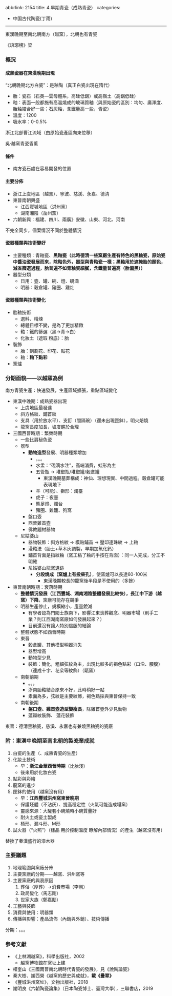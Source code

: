 abbrlink: 2154
title: 4.早期青瓷（成熟青瓷）
categories:
  - 中国古代陶瓷(丁雨)
---
東漢晚期至南北朝南方（越窯），北朝也有青瓷

《琅琊榜》梁

### 概況

#### 成熟瓷器在東漢晚期出現

“北朝晚期北方白瓷”：是釉陶（真正白瓷出現在隋代）

- 胎：瓷石（石英—雲母體系，高硅低鋁）或高嶺土（高鋁低硅）
- 釉：表面一般都施有高溫燒成的玻璃質釉（與原始瓷的區別：均勻、廣澤度、胎釉結合好一些；石灰釉，含鐵量高一些，青瓷）
- 溫度：1200
- 吸水率：0-0.5%

浙江北部曹江流域（由原始瓷產區向東位移）

吳·越窯青瓷香薰

#### 條件

- 南方瓷石處在容易開發的位置

#### 主要分佈

- 浙江上虞地區（越窯）、寧波、慈溪、永嘉、德清
- 東晉南朝興盛
	- 江西豐城地區（洪州窯）
	- 湖南湘陰（岳州窯）
- 六朝新興：福建、四川、兩廣》安徽、山東、河北、河南

不完全同步，個案情況不同於整體情況

#### 瓷器種類與技術變好

- 主要種類：青釉瓷、**黑釉瓷（此時德清一些窯廠生產有特色的黑釉瓷，原始瓷中醬油瓷發展而來，除釉色外，器型與青釉瓷一樣；黑釉用於遮掩胎的顏色，減省篩選過程，胎普遍不如青釉瓷細膩，含鐵量普遍高（胎偏黑））**
- 器型分類
	- 日用：壺、罐、碗、燈、硯滴
	- 明器：穀倉罐、豬圈、雞灶

#### 瓷器種類與技術變化

- 胎釉技術
	- 選料、精煉
	- 總體目標不變，是為了更加精緻
	- 釉：鐵的篩選（黑→青→白）
	- 化妝土（遮瑕 粉底）：胎
- 裝飾
	- 胎：刻劃花、印花、貼花
	- 釉：**釉下點彩**
- 窯爐

### 分期面貌——以越窯為例

南方青瓷生產：快速發展，生產區域擴張，重點區域變化

- 東漢中晚期：成熟瓷器出現
	- 上虞地區最發達
	- 斜方格紋、鋪首紋
	- 支具（用於放水平）、支釘（間隔碗）（還未出現匣鉢），明火焙燒
	- 龍窯長度加長，坡度趨於合理
- 三國西晉時期：繁榮時期
	- 一些比肩秘色瓷
	- 器型
		- **動物造型**發展、明器種類增加
			- 。。。
			- 水盂：“硯滴水注”，高端消費，蛙形為主
			- 五管瓶 → 堆塑瓶/堆塑罐/穀倉罐
				- 東漢晚期墓葬構成：神仙、理想現實、中間過程。穀倉罐可能表現地下
			- 羊（可能）、獅形：燭臺
			- 虎子：夜壺
			- 熊足燈、燭台
			- 豬圈、雞籠、狗窩
		- 盤口壺
		- 西晉雞首壺
		- 佛教題材器物
	- 尼姑婆山
		- 器物裝飾：斜方格紋 → 模貼鋪首 → 壓印連珠紋 → 上釉
		- 浸釉法（胎土+草木灰調製，早期加氧化鈣）
		- 鋪首背面是指紋釉（窯工粘了釉的手按在背面）：同一人完成，分工不明確
		- 尼姑婆山龍窯遺跡
			- **分段燒成（窯爐上有投柴孔）**，使窯爐可以長達60-100米
				- 東漢晚期較長的龍窯後半段是不使用的（多餘）
- 東晉南朝時期：衰落時期
	- **整體情況發展（江西豐城、湖南湘陰整體發展比較快），長江中下游（越窯）下降**，窯廠可能存在競爭
	- 明器生產停止，規模縮小，產量銳減
		- 有學者認為門閥士族南下，影響江東喪葬觀念、明器市場（則手工業？則江西湖南窯廠如何發展起來？）
		- 目前還沒有讓人特別信服的結論
	- 整體狀態不如西晉時期
	- 東晉
		- 穀倉罐、其他模型明器消失
		- 器型增高
		- 動物型少見
		- 裝飾：簡化，粗細弦紋為主，出現比較多的褐色點彩（口沿、腰腹）（連成十字、花朵等紋飾）（甌窯）
	- 南朝前期
		- 。。。
		- 浙南胎釉結合原來不好，此時稍好一點
		- 素面為多，弦紋是主要紋飾，褐色點採與東晉保持一致
	- 南朝後期
		- **盤口壺、雞首壺造型變瘦長**，除雞首壺外少見動物
		- 蓮瓣紋裝飾、 蓮花裝飾

東晉：德清黑釉瓷，慈溪、永嘉也有兼燒黑釉瓷的瓷廠

### 附：東漢中晚期至南北朝的製瓷業成就

1. 白瓷的生產（、成熟青瓷的生產）
2. 化妝土技術
	- 早：**浙江金華西晉時期**（比胎淺）
	- 後來用於化妝白瓷
1. 點彩與彩繪
2. 龍窯的進步
3. 匣鉢的使用（越窯沒有用）
	- 早：**江西豐城洪州窯東晉晚期**
	- 保護坯體（不沾灰）、提高穩定性（火氣可能造成塌窯）
	- 靈感來源：大罐套小碗燒時小碗質量好
	- 耐火土或瓷土製成
	- 桶形、漏斗形、M形
1. 試火器（“火照”）（樣品 用於控制溫度 瞭解內部情況）的產生（越窯沒有用）

替換了秦漢盛行的漆木器

### 主要議題

1. 地理範圍與窯廠分佈
2. 主要窯廠的分期——越窯、洪州窯等
3. 主要窯廠的興衰原因
	1. 葬俗（厚葬）→消費市場（李剛）
	2. 政局變化（馬志剛）
	3. 世家大族（鄭嘉勵）
4. 工藝與裝飾
5. 消費與使用：明器類
6. 傳播與影響：產品流佈（內銷與外銷）、技術傳播

分期：。。。

### 參考文獻

- 《上林湖越窯》，科學出版社，2002
	- 越窯博物館在窯址上建
- 權奎山《三國兩晉南北朝時代青瓷的發展》，見《說陶論瓷》
- 秦大樹、謝西營《越窯的歷史與成就》，**載《疊翠》**
- 《豐城洪州窯址》，文物出版社，2018
- 謝明良《六朝陶瓷論集》（日本陶瓷博士、臺灣大學），三聯書店，2019
